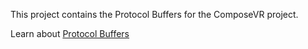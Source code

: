This project contains the Protocol Buffers for the ComposeVR project.

Learn about [Protocol Buffers](https://developers.google.com/protocol-buffers/)
